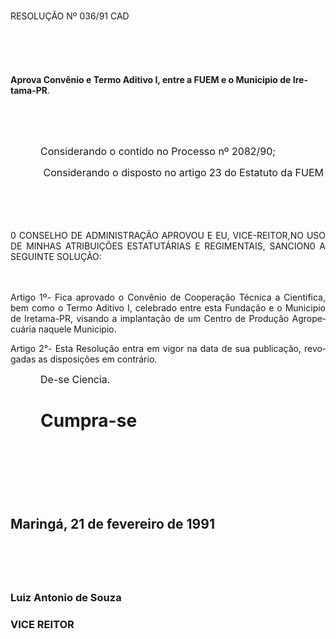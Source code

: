 <body lang=PT-BR style='tab-interval:36.0pt'>

<div class=Section1>

<p class=MsoTitle>RESOLUÇÃO Nº 036/91 CAD</p>

<p class=MsoTitle><![if !supportEmptyParas]>&nbsp;<![endif]><o:p></o:p></p>

<p class=MsoNormal><span style='font-size:12.0pt;mso-bidi-font-size:10.0pt'><![if !supportEmptyParas]>&nbsp;<![endif]><o:p></o:p></span></p>

<p class=MsoBodyTextIndent2><b>Aprova Convênio e Termo Aditivo I, entre a FUEM
e o Municipio de Iretama-PR</b>.</p>

<p class=MsoBodyTextIndent2><![if !supportEmptyParas]>&nbsp;<![endif]><o:p></o:p></p>

<p class=MsoNormal><span style='font-size:12.0pt;mso-bidi-font-size:10.0pt'><![if !supportEmptyParas]>&nbsp;<![endif]><o:p></o:p></span></p>

<p class=MsoNormal style='text-align:justify;text-indent:36.0pt'><span
style='font-size:12.0pt;mso-bidi-font-size:10.0pt'>Considerando o contido no
Processo nº 2082/90;<o:p></o:p></span></p>

<p class=MsoNormal style='text-align:justify;text-indent:36.0pt'><span
style='font-size:12.0pt;mso-bidi-font-size:10.0pt'><span style="mso-spacerun:
yes"> </span>Considerando o disposto no artigo 23 do Estatuto da FUEM<o:p></o:p></span></p>

<p class=MsoNormal style='text-align:justify'><span style='font-size:12.0pt;
mso-bidi-font-size:10.0pt'><![if !supportEmptyParas]>&nbsp;<![endif]><o:p></o:p></span></p>

<p class=MsoNormal style='text-align:justify'><span style='font-size:12.0pt;
mso-bidi-font-size:10.0pt'><![if !supportEmptyParas]>&nbsp;<![endif]><o:p></o:p></span></p>

<p class=MsoBodyTextIndent style='text-align:justify'>0 CONSELHO DE
ADMINISTRAÇÃO APROVOU E EU, VICE-REITOR,NO USO DE MINHAS ATRIBUIÇÕES
ESTATUTÁRIAS E REGIMENTAIS, SANCION0 A SEGUINTE SOLUÇÃO:</p>

<p class=MsoNormal style='text-align:justify'><span style='font-size:12.0pt;
mso-bidi-font-size:10.0pt'><![if !supportEmptyParas]>&nbsp;<![endif]><o:p></o:p></span></p>

<p class=MsoBodyTextIndent style='text-align:justify'>Artigo 1º- Fica aprovado
o Convênio de Cooperação Técnica a Cientifica, bem como o Termo Aditivo I,
celebrado entre esta Fundação e o Municipio de Iretama-PR, visando a
implantação de um Centro de Produção Agropecuária naquele Municipio.</p>

<p class=MsoBodyTextIndent style='text-align:justify'>Artigo 2°- Esta Resolução
entra em vigor na data de sua publicação, revogadas as disposições em
contrário.</p>

<p class=MsoNormal style='text-align:justify;text-indent:36.0pt'><span
style='font-size:12.0pt;mso-bidi-font-size:10.0pt'>De-se Ciencia.<o:p></o:p></span></p>

<h1 style='text-align:justify;text-indent:36.0pt;page-break-after:auto'>Cumpra-se</h1>

<p class=MsoNormal style='text-align:justify'><span style='font-size:12.0pt;
mso-bidi-font-size:10.0pt'><![if !supportEmptyParas]>&nbsp;<![endif]><o:p></o:p></span></p>

<p class=MsoNormal style='text-align:justify'><span style='font-size:12.0pt;
mso-bidi-font-size:10.0pt'><![if !supportEmptyParas]>&nbsp;<![endif]><o:p></o:p></span></p>

<p class=MsoNormal style='text-align:justify'><span style='font-size:12.0pt;
mso-bidi-font-size:10.0pt'><![if !supportEmptyParas]>&nbsp;<![endif]><o:p></o:p></span></p>

<h2>Maringá, 21 de fevereiro de 1991</h2>

<p class=MsoNormal style='text-align:justify'><span style='font-size:12.0pt;
mso-bidi-font-size:10.0pt'><![if !supportEmptyParas]>&nbsp;<![endif]><o:p></o:p></span></p>

<p class=MsoNormal style='text-align:justify'><span style='font-size:12.0pt;
mso-bidi-font-size:10.0pt'><![if !supportEmptyParas]>&nbsp;<![endif]><o:p></o:p></span></p>

<h3><span lang=ES-TRAD>Luiz Antonio de Souza</span></h3>

<h3><span lang=ES-TRAD>VICE REITOR</span></h3>

</div>

</body>
